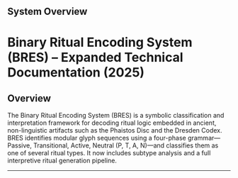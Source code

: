 ## System Overview


# Binary Ritual Encoding System (BRES) – Expanded Technical Documentation (2025)

## Overview

The Binary Ritual Encoding System (BRES) is a symbolic classification and interpretation framework for decoding ritual logic embedded in ancient, non-linguistic artifacts such as the Phaistos Disc and the Dresden Codex. BRES identifies modular glyph sequences using a four-phase grammar—Passive, Transitional, Active, Neutral (P, T, A, N)—and classifies them as one of several ritual types. It now includes subtype analysis and a full interpretive ritual generation pipeline.

---